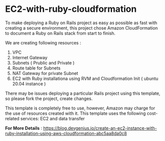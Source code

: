 # EC2-with-ruby-cloudformation

To make deploying a Ruby on Rails project as easy as possible as fast with creating a secure environment, this project chose Amazon CloudFormation to document a Ruby on Rails stack from start to finish.

We are creating following resources : 
1. VPC
2. Internet Gateway 
3. Subnets ( Prublic and Private ) 
4. Route table for Subnets
5. NAT Gateway for private Subnet
6. EC2 with Ruby installationa using RVM and Cloudformation Init ( ubuntu 20.04 instance )

There may be issues deploying a particular Rails project using this template, so please fork the project, create changes.

This template is completely free to use, however, Amazon may charge for the use of resources created with it. This template uses the following cost-related services: EC2 and data transfer

**For More Details** : https://blog.devgenius.io/create-an-ec2-instance-with-ruby-installation-using-aws-cloudformation-abc5aa8da0c8
